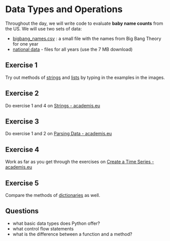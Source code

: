 
# Data Types and Operations

Throughout the day, we will write code to evaluate **baby name counts** from the US.
We will use two sets of data:

* [bigbang_names.csv](bigbang_names.csv) : a small file with the names from Big Bang Theory for one year
* [national data](https://www.ssa.gov/oact/babynames/limits.html) - files for all years (use the 7 MB download)

## Exercise 1

Try out methods of [strings](strings.png) and [lists](lists.png) by typing in the examples in the images.

## Exercise 2

Do exercise 1 and 4 on [Strings - academis.eu](https://www.academis.eu/posts/python_basics/data_structures/strings.md)

## Exercise 3

Do exercise 1 and 2 on [Parsing Data - academis.eu](https://www.academis.eu/posts/python_basics/tabular_data/parsing.md)

## Exercise 4

Work as far as you get through the exercises on [Create a Time Series - academis.eu](https://www.academis.eu/posts/python_basics/tabular_data/time_series.md) 

## Exercise 5

Compare the methods of [dictionaries](dicts.png) as well.

## Questions

* what basic data types does Python offer?
* what control flow statements 
* what is the difference between a function and a method?
